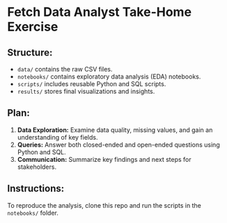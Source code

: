 # Fetch Data Analyst Take-Home Exercise

## Structure:
- `data/` contains the raw CSV files.
- `notebooks/` contains exploratory data analysis (EDA) notebooks.
- `scripts/` includes reusable Python and SQL scripts.
- `results/` stores final visualizations and insights.

## Plan:
1. **Data Exploration:** Examine data quality, missing values, and gain an understanding of key fields.
2. **Queries:** Answer both closed-ended and open-ended questions using Python and SQL.
3. **Communication:** Summarize key findings and next steps for stakeholders.

## Instructions:
To reproduce the analysis, clone this repo and run the scripts in the `notebooks/` folder.
 
